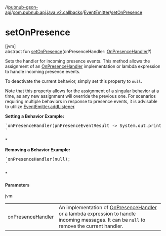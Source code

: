 //[pubnub-gson-api](../../../index.md)/[com.pubnub.api.java.v2.callbacks](../index.md)/[EventEmitter](index.md)/[setOnPresence](set-on-presence.md)

# setOnPresence

[jvm]\
abstract fun [setOnPresence](set-on-presence.md)(onPresenceHandler: [OnPresenceHandler](../../com.pubnub.api.java.v2.callbacks.handlers/-on-presence-handler/index.md)?)

Sets the handler for incoming presence events. This method allows the assignment of an [OnPresenceHandler](../../com.pubnub.api.java.v2.callbacks.handlers/-on-presence-handler/index.md) implementation or lambda expression to handle incoming presence events.

To deactivate the current behavior, simply set this property to `null`.

Note that this property allows for the assignment of a singular behavior at a time, as any new assignment will override the previous one. For scenarios requiring multiple behaviors in response to presence events, it is advisable to utilize [EventEmitter.addListener](add-listener.md).

**Setting a Behavior Example:**

<pre>`onPresenceHandler(pnPresenceEventResult -> System.out.println("Received: " + pnPresenceEventResult.getEvent()));
`</pre> *

**Removing a Behavior Example:**

<pre>`onPresenceHandler(null);
`</pre> *

#### Parameters

jvm

| | |
|---|---|
| onPresenceHandler | An implementation of [OnPresenceHandler](../../com.pubnub.api.java.v2.callbacks.handlers/-on-presence-handler/index.md) or a lambda expression to handle incoming messages. It can be `null` to remove the current handler. |
